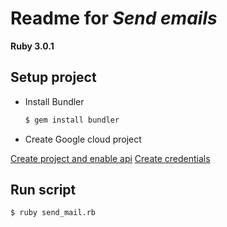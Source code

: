 # Readme for **_Send emails_**

**Ruby 3.0.1**

## Setup project

- Install Bundler

  ```bash
  $ gem install bundler
  ```

- Create Google cloud project

[Create project and enable api](https://developers.google.com/workspace/guides/create-project)
[Create credentials](https://developers.google.com/workspace/guides/create-credentials)

## Run script

```bash
$ ruby send_mail.rb
```
